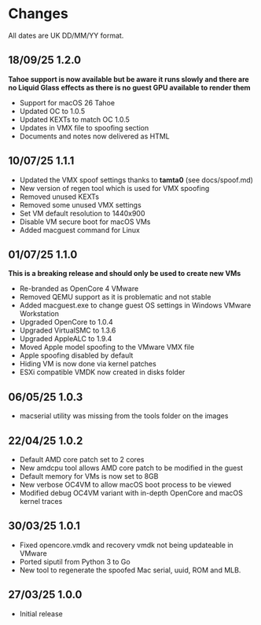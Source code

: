 # Changes

All dates are UK DD/MM/YY format.

## 18/09/25 1.2.0
**Tahoe support is now available but be aware it runs slowly and there are no Liquid Glass effects as 
there is no guest GPU available to render them**
* Support for macOS 26 Tahoe
* Updated OC to 1.0.5
* Updated KEXTs to match OC 1.0.5
* Updates in VMX file to spoofing section
* Documents and notes now delivered as HTML

## 10/07/25 1.1.1
* Updated the VMX spoof settings thanks to **tamta0** (see docs/spoof.md)
* New version of regen tool which is used for VMX spoofing
* Removed unused KEXTs
* Removed some unused VMX settings
* Set VM default resolution to 1440x900
* Disable VM secure boot for macOS VMs
* Added macguest command for Linux

## 01/07/25 1.1.0
**This is a breaking release and should only be used to create new VMs**
* Re-branded as OpenCore 4 VMware
* Removed QEMU support as it is problematic and not stable
* Added macguest.exe to change guest OS settings in Windows VMware Workstation
* Upgraded OpenCore to 1.0.4
* Upgraded VirtualSMC to 1.3.6
* Upgraded AppleALC to 1.9.4
* Moved Apple model spoofing to the VMware VMX file
* Apple spoofing disabled by default
* Hiding VM is now done via kernel patches
* ESXi compatible VMDK now created in disks folder

## 06/05/25 1.0.3
* macserial utility was missing from the tools folder on the images

## 22/04/25 1.0.2
* Default AMD core patch set to 2 cores
* New amdcpu tool allows AMD core patch to be modified in the guest
* Default memory for VMs is now set to 8GB
* New verbose OC4VM to allow macOS boot process to be viewed
* Modified debug OC4VM variant with in-depth OpenCore and macOS kernel traces

## 30/03/25 1.0.1
* Fixed opencore.vmdk and recovery vmdk not being updateable in VMware
* Ported siputil from Python 3 to Go
* New tool to regenerate the spoofed Mac serial, uuid, ROM and MLB.

## 27/03/25 1.0.0
* Initial release
